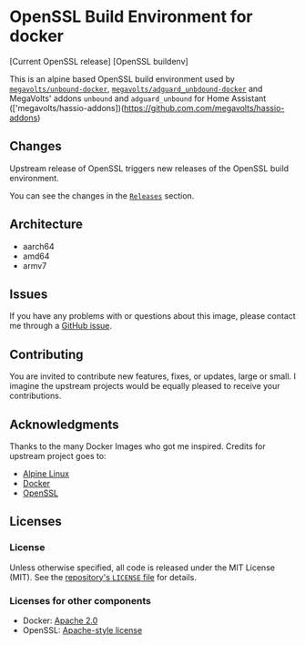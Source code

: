 OpenSSL Build Environment for docker
====================================

[Current OpenSSL release]
[OpenSSL buildenv]

This is an alpine based OpenSSL build environment used by [`megavolts/unbound-docker`](https://github.com/megavolts/unbound-docker/), [`megavolts/adguard_unbdound-docker`](https://github.com/megavolts/adguard_unbound-docker/) and MegaVolts' addons `unbound` and `adguard_unbound` for Home Assistant (['megavolts/hassio-addons])(https://github.com.com/megavolts/hassio-addons)

## Changes
Upstream release of OpenSSL triggers new releases of the OpenSSL build environment.

You can see the changes in the [`Releases`](https://github.com/megavolts/openssl-dockerbuildenv/RELEASES.md) section.

## Architecture
- aarch64
- amd64
- armv7

## Issues

If you have any problems with or questions about this image, please contact me
through a [GitHub issue](https://github.com/megavolts/openssl-dockerbuildenv/issues).

## Contributing

You are invited to contribute new features, fixes, or updates, large or small. I
imagine the upstream projects would be equally pleased to receive your
contributions.

## Acknowledgments

Thanks to the many Docker Images who got me inspired. Credits for upstream project goes to:

- [Alpine Linux](https://www.alpinelinux.org/)
- [Docker](https://www.docker.com/)
- [OpenSSL](https://www.openssl.org/)

## Licenses

### License

Unless otherwise specified, all code is released under the MIT License (MIT).
See the [repository's `LICENSE`
file](https://github.com/megavolts/openssl-dockerbuildenv/blob/master/LICENSE) for
details.

### Licenses for other components

- Docker: [Apache 2.0](https://github.com/docker/docker/blob/master/LICENSE)
- OpenSSL: [Apache-style license](https://www.openssl.org/source/license.html)
